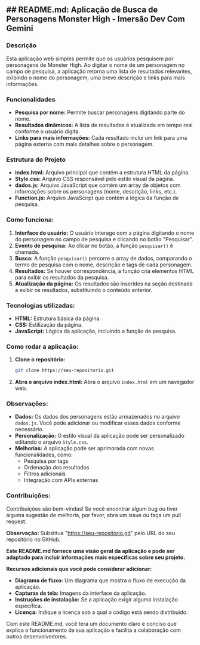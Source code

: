 ## **## README.md: Aplicação de Busca de Personagens Monster High - Imersão Dev Com Gemini**

### **Descrição**

Esta aplicação web simples permite que os usuários pesquisem por personagens de Monster High. Ao digitar o nome de um personagem no campo de pesquisa, a aplicação retorna uma lista de resultados relevantes, exibindo o nome do personagem, uma breve descrição e links para mais informações.

### **Funcionalidades**

* **Pesquisa por nome:** Permite buscar personagens digitando parte do nome.
* **Resultados dinâmicos:** A lista de resultados é atualizada em tempo real conforme o usuário digita.
* **Links para mais informações:** Cada resultado inclui um link para uma página externa com mais detalhes sobre o personagem.

### **Estrutura do Projeto**

* **index.html:** Arquivo principal que contém a estrutura HTML da página.
* **Style.css:** Arquivo CSS responsável pelo estilo visual da página.
* **dados.js:** Arquivo JavaScript que contém um array de objetos com informações sobre os personagens (nome, descrição, links, etc.).
* **Function.js:** Arquivo JavaScript que contém a lógica da função de pesquisa.

### **Como funciona:**

1. **Interface do usuário:** O usuário interage com a página digitando o nome do personagem no campo de pesquisa e clicando no botão "Pesquisar".
2. **Evento de pesquisa:** Ao clicar no botão, a função `pesquisar()` é chamada.
3. **Busca:** A função `pesquisar()` percorre o array de dados, comparando o termo de pesquisa com o nome, descrição e tags de cada personagem.
4. **Resultados:** Se houver correspondência, a função cria elementos HTML para exibir os resultados da pesquisa.
5. **Atualização da página:** Os resultados são inseridos na seção destinada a exibir os resultados, substituindo o conteúdo anterior.

### **Tecnologias utilizadas:**

* **HTML:** Estrutura básica da página.
* **CSS:** Estilização da página.
* **JavaScript:** Lógica da aplicação, incluindo a função de pesquisa.

### **Como rodar a aplicação:**

1. **Clone o repositório:**
   ```bash
   git clone https://seu-repositorio.git
   ```
2. **Abra o arquivo index.html:** Abra o arquivo `index.html` em um navegador web.

### **Observações:**

* **Dados:** Os dados dos personagens estão armazenados no arquivo `dados.js`. Você pode adicionar ou modificar esses dados conforme necessário.
* **Personalização:** O estilo visual da aplicação pode ser personalizado editando o arquivo `Style.css`.
* **Melhorias:** A aplicação pode ser aprimorada com novas funcionalidades, como:
    * Pesquisa por tags
    * Ordenação dos resultados
    * Filtros adicionais
    * Integração com APIs externas

### **Contribuições:**

Contribuições são bem-vindas! Se você encontrar algum bug ou tiver alguma sugestão de melhoria, por favor, abra um issue ou faça um pull request.

**Observação:** Substitua "https://seu-repositorio.git" pelo URL do seu repositório no GitHub.

**Este README.md fornece uma visão geral da aplicação e pode ser adaptado para incluir informações mais específicas sobre seu projeto.**

**Recursos adicionais que você pode considerar adicionar:**

* **Diagrama de fluxo:** Um diagrama que mostra o fluxo de execução da aplicação.
* **Capturas de tela:** Imagens da interface da aplicação.
* **Instruções de instalação:** Se a aplicação exigir alguma instalação específica.
* **Licença:** Indique a licença sob a qual o código está sendo distribuído.

Com este README.md, você terá um documento claro e conciso que explica o funcionamento da sua aplicação e facilita a colaboração com outros desenvolvedores.
